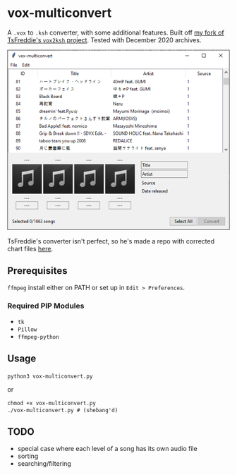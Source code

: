# vox-multiconvert
A `.vox` to `.ksh` converter, with some additional features. Built off [my fork of TsFreddie's `vox2ksh` project](https://github.com/muskit/VOX2KSH).
Tested with December 2020 archives.

![preview screenshot](assets/preview.png)

TsFreddie's converter isn't perfect, so he's made a repo with corrected chart files [here](https://github.com/TsFreddie/KSHConvertFix).

## Prerequisites
`ffmpeg` install either on PATH or set up in `Edit > Preferences`.

### Required PIP Modules
* `tk`
* `Pillow`
* `ffmpeg-python`

## Usage
`python3 vox-multiconvert.py`

or

```
chmod +x vox-multiconvert.py
./vox-multiconvert.py # (shebang'd)
```

## TODO
* special case where each level of a song has its own audio file
* sorting
* searching/filtering
